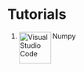 # Tutorials

1. Numpy
[<img align="left" alt="Visual Studio Code" width="65px" src="https://miro.medium.com/max/760/1*00pL0zLnfI7y8d5G1aQrHA.jpeg" />][numpy]
<br />

[numpy]: https://nbviewer.jupyter.org/github/bibekbkarki/Tutorials/blob/main/Tutorials/Numpy/Numpy_ref_tut-.ipynb
<br />

